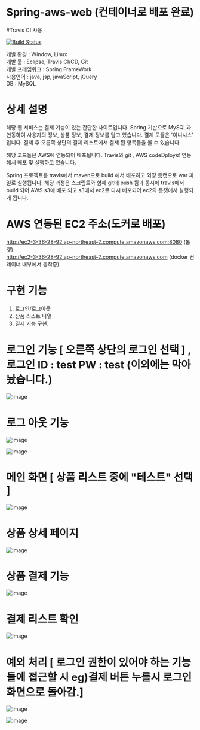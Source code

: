 # Spring-aws-web (컨테이너로 배포 완료)

#Travis CI 사용 

[![Build Status](https://travis-ci.com/YunWooCheoi/Spring-aws-web.svg?branch=master)](https://travis-ci.com/YunWooCheoi/Spring-aws-web)

개발 환경 : Window, Linux </br>
개발 툴 : Eclipse, Travis CI/CD, Git </br>
개발 프레임워크 : Spring FrameWork </br>
사용언어 : java, jsp, javaScript, jQuery </br>
DB :  MySQL 

# 상세 설명 

 해당 웹 서비스는 결제 기능이 있는 간단한 사이트입니다. Spring 기반으로 MySQL과 연동하여 사용자의 정보, 상품 정보, 결제 정보를 담고 있습니다. 결제 모듈은 '이니시스' 입니다. 결제 후 오른쪽 상단의 결제 리스트에서 결제 된 항목들을 볼 수 있습니다.
 
 해당 코드들은 AWS에 연동되어 배포됩니다. Travis와 git , AWS codeDploy로 연동해서 배포 및 실행하고 있습니다. 
 
 Spring 프로젝트를 travis에서 maven으로 build 해서 배포하고 외장 톰캣으로 war 파일로 실행됩니다. 해당 과정은 스크립트와 함꼐 git에 push 됨과 동시에 travis에서 build 되어 AWS s3에 배포 되고 s3에서 ec2로 다시 배포되어 ec2의 톰캣에서 실행되게 됩니다. 
 
 # AWS 연동된 EC2 주소(도커로 배포)

http://ec2-3-36-28-92.ap-northeast-2.compute.amazonaws.com:8080 (톰캣) </br>
http://ec2-3-36-28-92.ap-northeast-2.compute.amazonaws.com (docker 컨테이너 내부에서 동작중)

# 구현 기능

1. 로그인/로그아웃
2. 상품 리스트 나열
3. 결제 기능 구현.

# 로그인 기능 [ 오른쪽 상단의 로그인 선택 ] , 로그인 ID : test PW : test (이외에는 막아놨습니다.)

![image](https://user-images.githubusercontent.com/56060421/112716315-f366da80-8f28-11eb-8423-f96644149cad.png)

# 로그 아웃 기능

![image](https://user-images.githubusercontent.com/56060421/112716494-1cd43600-8f2a-11eb-8d32-300db3057de4.png)

![image](https://user-images.githubusercontent.com/56060421/112716512-2bbae880-8f2a-11eb-8245-c00d15edd1a9.png)


# 메인 화면 [ 상품 리스트 중에 "테스트" 선택 ]

![image](https://user-images.githubusercontent.com/56060421/112716299-dcc08380-8f28-11eb-8e80-76cc95a2d076.png)


# 상품 상세 페이지 

![image](https://user-images.githubusercontent.com/56060421/112716366-5193bd80-8f29-11eb-9e5f-e0cac8832779.png)

# 상품 결제 기능 

![image](https://user-images.githubusercontent.com/56060421/112716443-dc74b800-8f29-11eb-911e-771b5086c63f.png)

# 결제 리스트 확인

![image](https://user-images.githubusercontent.com/56060421/112716462-f615ff80-8f29-11eb-915f-cf3cfbf9ae29.png)

# 예외 처리 [ 로그인 권한이 있어야 하는 기능들에 접근할 시 eg)결제 버튼 누를시 로그인 화면으로 돌아감.]

![image](https://user-images.githubusercontent.com/56060421/112716544-5c028700-8f2a-11eb-96af-6e25a7fe967f.png)

![image](https://user-images.githubusercontent.com/56060421/112716548-602ea480-8f2a-11eb-8e19-586adb25237f.png)

